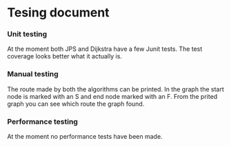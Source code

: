 
# Tesing document

### Unit testing
At the moment both JPS and Dijkstra have a few Junit tests. The test coverage looks better what it actually is. 

### Manual testing
The route made by both the algorithms can be printed. In the graph the start node is marked with an S and end node marked with an F. From the prited graph you can see which route the graph found. 

### Performance testing
At the moment no performance tests have been made. 
